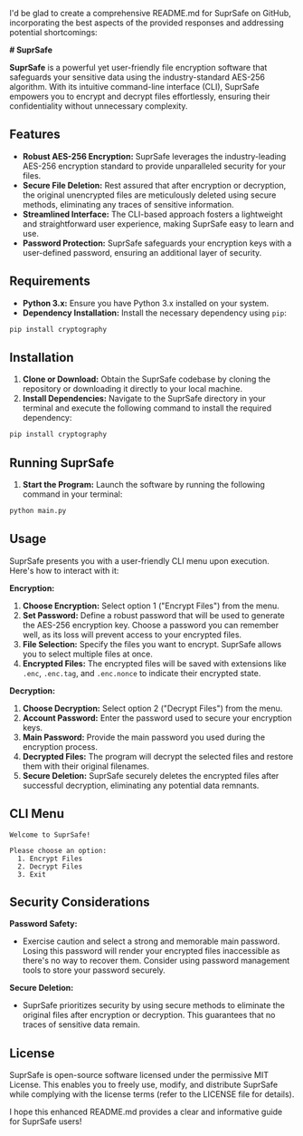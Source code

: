 I'd be glad to create a comprehensive README.md for SuprSafe on GitHub, incorporating the best aspects of the provided responses and addressing potential shortcomings:

**# SuprSafe**

**SuprSafe** is a powerful yet user-friendly file encryption software that safeguards your sensitive data using the industry-standard AES-256 algorithm. With its intuitive command-line interface (CLI), SuprSafe empowers you to encrypt and decrypt files effortlessly, ensuring their confidentiality without unnecessary complexity.

## Features

- **Robust AES-256 Encryption:** SuprSafe leverages the industry-leading AES-256 encryption standard to provide unparalleled security for your files.
- **Secure File Deletion:** Rest assured that after encryption or decryption, the original unencrypted files are meticulously deleted using secure methods, eliminating any traces of sensitive information.
- **Streamlined Interface:** The CLI-based approach fosters a lightweight and straightforward user experience, making SuprSafe easy to learn and use.
- **Password Protection:** SuprSafe safeguards your encryption keys with a user-defined password, ensuring an additional layer of security.

## Requirements

- **Python 3.x:** Ensure you have Python 3.x installed on your system.
- **Dependency Installation:** Install the necessary dependency using `pip`:

```bash
pip install cryptography
```

## Installation

1. **Clone or Download:** Obtain the SuprSafe codebase by cloning the repository or downloading it directly to your local machine.
2. **Install Dependencies:** Navigate to the SuprSafe directory in your terminal and execute the following command to install the required dependency:

```bash
pip install cryptography
```

## Running SuprSafe

1. **Start the Program:** Launch the software by running the following command in your terminal:

```bash
python main.py
```

## Usage

SuprSafe presents you with a user-friendly CLI menu upon execution. Here's how to interact with it:

**Encryption:**

1. **Choose Encryption:** Select option 1 ("Encrypt Files") from the menu.
2. **Set Password:** Define a robust password that will be used to generate the AES-256 encryption key. Choose a password you can remember well, as its loss will prevent access to your encrypted files.
3. **File Selection:** Specify the files you want to encrypt. SuprSafe allows you to select multiple files at once.
4. **Encrypted Files:** The encrypted files will be saved with extensions like `.enc`, `.enc.tag`, and `.enc.nonce` to indicate their encrypted state.

**Decryption:**

1. **Choose Decryption:** Select option 2 ("Decrypt Files") from the menu.
2. **Account Password:** Enter the password used to secure your encryption keys.
3. **Main Password:** Provide the main password you used during the encryption process.
4. **Decrypted Files:** The program will decrypt the selected files and restore them with their original filenames.
5. **Secure Deletion:** SuprSafe securely deletes the encrypted files after successful decryption, eliminating any potential data remnants.

## CLI Menu

```text
Welcome to SuprSafe!

Please choose an option:
  1. Encrypt Files
  2. Decrypt Files
  3. Exit
```

## Security Considerations

**Password Safety:**

- Exercise caution and select a strong and memorable main password. Losing this password will render your encrypted files inaccessible as there's no way to recover them. Consider using password management tools to store your password securely.

**Secure Deletion:**

- SuprSafe prioritizes security by using secure methods to eliminate the original files after encryption or decryption. This guarantees that no traces of sensitive data remain.

## License

SuprSafe is open-source software licensed under the permissive MIT License. This enables you to freely use, modify, and distribute SuprSafe while complying with the license terms (refer to the LICENSE file for details).

I hope this enhanced README.md provides a clear and informative guide for SuprSafe users!